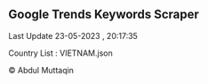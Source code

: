 

## Google Trends Keywords Scraper 
 
Last Update 23-05-2023 , 20:17:35

Country List :
VIETNAM.json



© Abdul Muttaqin 
